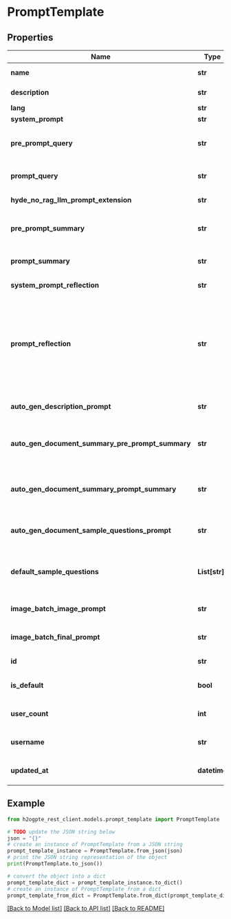 # PromptTemplate


## Properties

Name | Type | Description | Notes
------------ | ------------- | ------------- | -------------
**name** | **str** | A name of the prompt template. | [optional] 
**description** | **str** | A description of the prompt template. | [optional] 
**lang** | **str** | A language code. | [optional] 
**system_prompt** | **str** | A system prompt. | [optional] 
**pre_prompt_query** | **str** | A text that is prepended before the contextual document chunks. | [optional] 
**prompt_query** | **str** | A text that is appended to the beginning of the user&#39;s message. | [optional] 
**hyde_no_rag_llm_prompt_extension** | **str** | An LLM prompt extension. | [optional] 
**pre_prompt_summary** | **str** | A prompt that goes before each large piece of text to summarize. | [optional] 
**prompt_summary** | **str** | A prompt that goes after each large piece of text to summarize. | [optional] 
**system_prompt_reflection** | **str** | A system prompt for self-reflection. | [optional] 
**prompt_reflection** | **str** | A template for self-reflection, must contain two occurrences of %s for full previous prompt (including system prompt, document related context and prompts if applicable, and user prompts) and answer | [optional] 
**auto_gen_description_prompt** | **str** | A prompt to create a description of the collection. | [optional] 
**auto_gen_document_summary_pre_prompt_summary** | **str** | A &#x60;pre_prompt_summary&#x60; for summary of a freshly imported document (if enabled). | [optional] 
**auto_gen_document_summary_prompt_summary** | **str** | A &#x60;prompt_summary&#x60; for summary of a freshly imported document (if enabled).&#x60; | [optional] 
**auto_gen_document_sample_questions_prompt** | **str** | A prompt to create sample questions for a freshly imported document (if enabled). | [optional] 
**default_sample_questions** | **List[str]** | Default sample questions in case there are no auto-generated sample questions. | [optional] 
**image_batch_image_prompt** | **str** | A prompt for each image batch for vision models. | [optional] 
**image_batch_final_prompt** | **str** | A prompt for each image batch for vision models. | [optional] 
**id** | **str** | A unique identifier of the prompt template. | 
**is_default** | **bool** | A flag identifying if the prompt template is default or not. | 
**user_count** | **int** | A number of users having access to the prompt template. | [optional] 
**username** | **str** | Name of the user owning the prompt template. | [optional] 
**updated_at** | **datetime** | The Last time when the prompt template was modified. | [optional] 

## Example

```python
from h2ogpte_rest_client.models.prompt_template import PromptTemplate

# TODO update the JSON string below
json = "{}"
# create an instance of PromptTemplate from a JSON string
prompt_template_instance = PromptTemplate.from_json(json)
# print the JSON string representation of the object
print(PromptTemplate.to_json())

# convert the object into a dict
prompt_template_dict = prompt_template_instance.to_dict()
# create an instance of PromptTemplate from a dict
prompt_template_from_dict = PromptTemplate.from_dict(prompt_template_dict)
```
[[Back to Model list]](../README.md#documentation-for-models) [[Back to API list]](../README.md#documentation-for-api-endpoints) [[Back to README]](../README.md)


